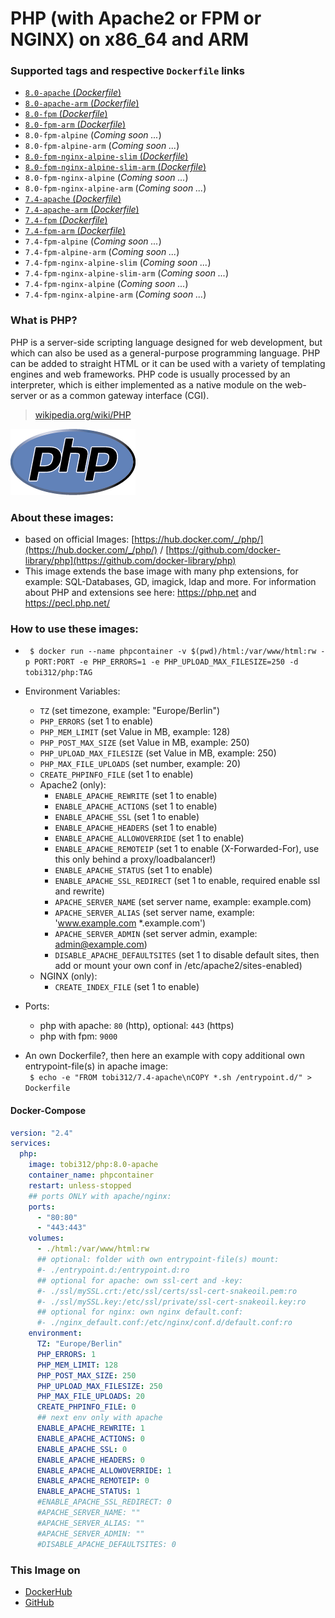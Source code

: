 # PHP (with Apache2 or FPM or NGINX) on x86_64 and ARM

### Supported tags and respective `Dockerfile` links
-	[`8.0-apache` (*Dockerfile*)](https://github.com/Tob1asDocker/php/blob/master/debian.x86_64.8_0_apache.Dockerfile)
-	[`8.0-apache-arm` (*Dockerfile*)](https://github.com/Tob1asDocker/php/blob/master/debian.armhf.8_0_apache.Dockerfile)
-	[`8.0-fpm` (*Dockerfile*)](https://github.com/Tob1asDocker/php/blob/master/debian.x86_64.8_0_fpm.Dockerfile)
-	[`8.0-fpm-arm` (*Dockerfile*)](https://github.com/Tob1asDocker/php/blob/master/debian.armhf.8_0_fpm.Dockerfile)
- `8.0-fpm-alpine` (*Coming soon ...*)
- `8.0-fpm-alpine-arm` (*Coming soon ...*)
- [`8.0-fpm-nginx-alpine-slim` (*Dockerfile*)](https://github.com/Tob1asDocker/php/blob/master/alpine.x86_64.8_0_fpm_nginx_slim.Dockerfile)
- [`8.0-fpm-nginx-alpine-slim-arm` (*Dockerfile*)](https://github.com/Tob1asDocker/php/blob/master/alpine.armhf.8_0_fpm_nginx_slim.Dockerfile)
- `8.0-fpm-nginx-alpine` (*Coming soon ...*)
- `8.0-fpm-nginx-alpine-arm` (*Coming soon ...*)
-	[`7.4-apache` (*Dockerfile*)](https://github.com/Tob1asDocker/php/blob/master/debian.x86_64.7_4_apache.Dockerfile)
-	[`7.4-apache-arm` (*Dockerfile*)](https://github.com/Tob1asDocker/php/blob/master/debian.armhf.7_4_apache.Dockerfile)
-	[`7.4-fpm` (*Dockerfile*)](https://github.com/Tob1asDocker/php/blob/master/debian.x86_64.7_4_fpm.Dockerfile)
-	[`7.4-fpm-arm` (*Dockerfile*)](https://github.com/Tob1asDocker/php/blob/master/debian.armhf.7_4_fpm.Dockerfile)
- `7.4-fpm-alpine` (*Coming soon ...*)
- `7.4-fpm-alpine-arm` (*Coming soon ...*)
- `7.4-fpm-nginx-alpine-slim` (*Coming soon ...*)
- `7.4-fpm-nginx-alpine-slim-arm` (*Coming soon ...*)
- `7.4-fpm-nginx-alpine` (*Coming soon ...*)
- `7.4-fpm-nginx-alpine-arm` (*Coming soon ...*)

### What is PHP?

PHP is a server-side scripting language designed for web development, but which can also be used as a general-purpose programming language. PHP can be added to straight HTML or it can be used with a variety of templating engines and web frameworks. PHP code is usually processed by an interpreter, which is either implemented as a native module on the web-server or as a common gateway interface (CGI).

> [wikipedia.org/wiki/PHP](https://en.wikipedia.org/wiki/PHP)

![logo](https://raw.githubusercontent.com/docker-library/docs/master/php/logo.png)

### About these images:
* based on official Images: [https://hub.docker.com/_/php/](https://hub.docker.com/_/php/) / [https://github.com/docker-library/php](https://github.com/docker-library/php)
* This image extends the base image with many php extensions, for example: SQL-Databases, GD, imagick, ldap and more. For information about PHP and extensions see here: https://php.net and https://pecl.php.net/

### How to use these images:
* ``` $ docker run --name phpcontainer -v $(pwd)/html:/var/www/html:rw -p PORT:PORT -e PHP_ERRORS=1 -e PHP_UPLOAD_MAX_FILESIZE=250 -d tobi312/php:TAG```

* Environment Variables:  
  * `TZ` (set timezone, example: "Europe/Berlin")
  * `PHP_ERRORS` (set 1 to enable)
  * `PHP_MEM_LIMIT` (set Value in MB, example: 128)
  * `PHP_POST_MAX_SIZE` (set Value in MB, example: 250)
  * `PHP_UPLOAD_MAX_FILESIZE` (set Value in MB, example: 250)
  * `PHP_MAX_FILE_UPLOADS` (set number, example: 20)
  * `CREATE_PHPINFO_FILE` (set 1 to enable)
  * Apache2 (only):
    * `ENABLE_APACHE_REWRITE` (set 1 to enable)
    * `ENABLE_APACHE_ACTIONS` (set 1 to enable)
    * `ENABLE_APACHE_SSL` (set 1 to enable)
    * `ENABLE_APACHE_HEADERS` (set 1 to enable)
    * `ENABLE_APACHE_ALLOWOVERRIDE` (set 1 to enable)
    * `ENABLE_APACHE_REMOTEIP` (set 1 to enable (X-Forwarded-For), use this only behind a proxy/loadbalancer!)
    * `ENABLE_APACHE_STATUS` (set 1 to enable)
    * `ENABLE_APACHE_SSL_REDIRECT` (set 1 to enable, required enable ssl and rewrite)
    * `APACHE_SERVER_NAME` (set server name, example: example.com)
    * `APACHE_SERVER_ALIAS` (set server name, example: 'www.example.com *.example.com')
    * `APACHE_SERVER_ADMIN` (set server admin, example: admin@example.com)
    * `DISABLE_APACHE_DEFAULTSITES` (set 1 to disable default sites, then add or mount your own conf in /etc/apache2/sites-enabled)
  * NGINX (only):
    * `CREATE_INDEX_FILE`  (set 1 to enable)

* Ports:
  * php with apache: `80` (http), optional: `443` (https)
  * php with fpm: `9000`

* An own Dockerfile?, then here an example with copy additional own entrypoint-file(s) in apache image:  
  ``` $ echo -e "FROM tobi312/7.4-apache\nCOPY *.sh /entrypoint.d/" > Dockerfile```

#### Docker-Compose

```yaml
version: "2.4"
services:
  php:
    image: tobi312/php:8.0-apache
    container_name: phpcontainer
    restart: unless-stopped
    ## ports ONLY with apache/nginx:
    ports:
      - "80:80"
      - "443:443"
    volumes:
      - ./html:/var/www/html:rw
      ## optional: folder with own entrypoint-file(s) mount:
      #- ./entrypoint.d:/entrypoint.d:ro
      ## optional for apache: own ssl-cert and -key:
      #- ./ssl/mySSL.crt:/etc/ssl/certs/ssl-cert-snakeoil.pem:ro
      #- ./ssl/mySSL.key:/etc/ssl/private/ssl-cert-snakeoil.key:ro
      ## optional for nginx: own nginx default.conf:
      #- ./nginx_default.conf:/etc/nginx/conf.d/default.conf:ro
    environment:
      TZ: "Europe/Berlin"
      PHP_ERRORS: 1
      PHP_MEM_LIMIT: 128
      PHP_POST_MAX_SIZE: 250
      PHP_UPLOAD_MAX_FILESIZE: 250
      PHP_MAX_FILE_UPLOADS: 20
      CREATE_PHPINFO_FILE: 0
      ## next env only with apache
      ENABLE_APACHE_REWRITE: 1
      ENABLE_APACHE_ACTIONS: 0
      ENABLE_APACHE_SSL: 0
      ENABLE_APACHE_HEADERS: 0
      ENABLE_APACHE_ALLOWOVERRIDE: 1
      ENABLE_APACHE_REMOTEIP: 0
      ENABLE_APACHE_STATUS: 1
      #ENABLE_APACHE_SSL_REDIRECT: 0
      #APACHE_SERVER_NAME: ""
      #APACHE_SERVER_ALIAS: ""
      #APACHE_SERVER_ADMIN: ""
      #DISABLE_APACHE_DEFAULTSITES: 0
```

### This Image on
* [DockerHub](https://hub.docker.com/r/tobi312/php/)
* [GitHub](https://github.com/Tob1asDocker/php)
